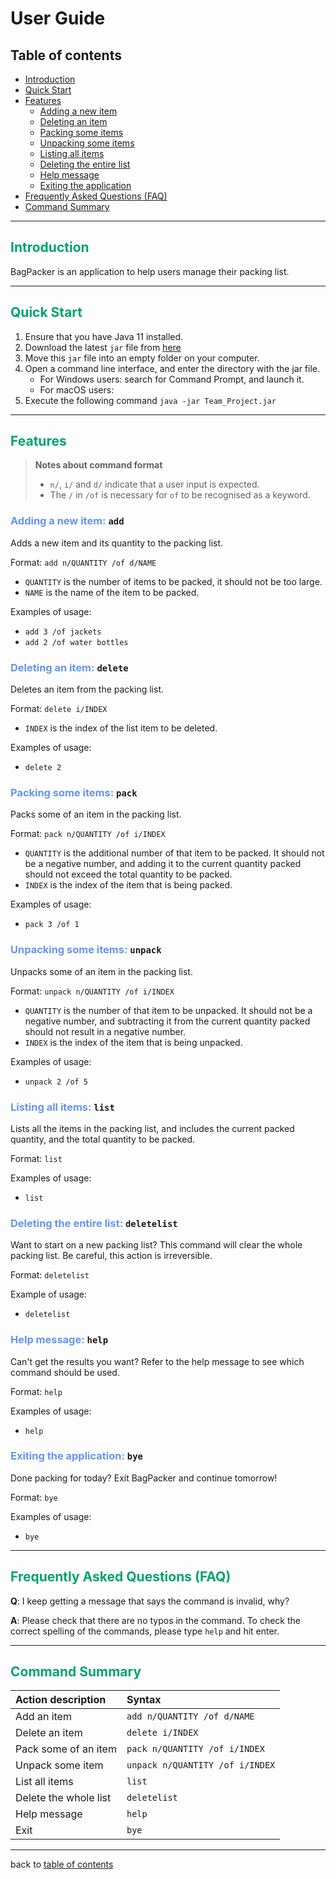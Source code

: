 # User Guide

## Table of contents
- [Introduction](#span-stylecolor00a36c-introduction-span)
- [Quick Start](#span-stylecolor00a36c-quick-start-span)
- [Features](#span-stylecolor00a36c-features-span)
  - [Adding a new item](#span-stylecolor6495ed-adding-a-new-item--span-add)
  - [Deleting an item](#span-stylecolor6495ed-deleting-an-item--span-delete)
  - [Packing some items](#span-stylecolor6495ed-packing-some-items--span-pack)
  - [Unpacking some items](#span-stylecolor6495ed-unpacking-some-items--span-unpack)
  - [Listing all items](#span-stylecolor6495ed-listing-all-items--span-list)
  - [Deleting the entire list](#span-stylecolor6495ed-deleting-the-entire-list--span-deletelist)
  - [Help message](#span-stylecolor6495ed-help-message--span-help)
  - [Exiting the application](#span-stylecolor6495ed-exiting-the-application--span-bye)
- [Frequently Asked Questions (FAQ)](#span-stylecolor00a36c-frequently-asked-questions--faq--span)
- [Command Summary](#span-stylecolor00a36c-command-summary-span)

---

## <span style="color:#00A36C">Introduction</span>

BagPacker is an application to help users manage their packing list.

---

## <span style="color:#00A36C">Quick Start</span>

1. Ensure that you have Java 11 installed.
2. Download the latest `jar` file from [here](https://github.com/AY2223S2-CS2113-T14-2/tp/releases)
3. Move this `jar` file into an empty folder on your computer.
4. Open a command line interface, and enter the directory with the jar file.
   - For Windows users: search for Command Prompt, and launch it.
   - For macOS users:
5. Execute the following command `java -jar Team_Project.jar`

---

## <span style="color:#00A36C">Features</span>
> **Notes about command format**
> - `n/`, `i/` and `d/` indicate that a user input is expected.
> - The `/` in `/of` is necessary for `of` to be recognised as a keyword.

### <span style="color:#6495ED">Adding a new item:</span> `add`
Adds a new item and its quantity to the packing list.

Format: `add n/QUANTITY /of d/NAME`
* `QUANTITY` is the number of items to be packed, it should not be too large.
* `NAME` is the name of the item to be packed.  

Examples of usage: 
* `add 3 /of jackets`
* `add 2 /of water bottles`

### <span style="color:#6495ED">Deleting an item:</span> `delete`
Deletes an item from the packing list.

Format: `delete i/INDEX`
* `INDEX` is the index of the list item to be deleted.

Examples of usage:
* `delete 2`

### <span style="color:#6495ED">Packing some items:</span> `pack`
Packs some of an item in the packing list.

Format: `pack n/QUANTITY /of i/INDEX`
* `QUANTITY` is the additional number of that item to be packed. It should not be a negative number, and adding it to the current quantity packed should not exceed the total quantity to be packed.
* `INDEX` is the index of the item that is being packed.

Examples of usage:
* `pack 3 /of 1`

### <span style="color:#6495ED">Unpacking some items:</span> `unpack`
Unpacks some of an item in the packing list.

Format: `unpack n/QUANTITY /of i/INDEX`
* `QUANTITY` is the number of that item to be unpacked. It should not be a negative number, and subtracting it from the current quantity packed should not result in a negative number.
* `INDEX` is the index of the item that is being unpacked.

Examples of usage:
* `unpack 2 /of 5`

### <span style="color:#6495ED">Listing all items:</span> `list`
Lists all the items in the packing list, and includes the current packed quantity, and the total quantity to be packed.

Format: `list`

Examples of usage:
* `list`

### <span style="color:#6495ED">Deleting the entire list:</span> `deletelist`
Want to start on a new packing list? This command will clear the whole packing list. 
Be careful, this action is irreversible.

Format: `deletelist`

Example of usage:
* `deletelist`

### <span style="color:#6495ED">Help message:</span> `help`
Can't get the results you want? Refer to the help message to see which command should be used.

Format: `help`

Examples of usage:
* `help`

### <span style="color:#6495ED">Exiting the application:</span> `bye`
Done packing for today? Exit BagPacker and continue tomorrow!

Format: `bye`

Examples of usage:
* `bye`

---

## <span style="color:#00A36C">Frequently Asked Questions (FAQ)</span>

**Q**: I keep getting a message that says the command is invalid, why? 

**A**: Please check that there are no typos in the command. To check the correct spelling of the commands, please type `help` and hit enter.

---

## <span style="color:#00A36C">Command Summary</span>

| Action description    | Syntax                          |
|:----------------------|:--------------------------------|
| Add an item           | `add n/QUANTITY /of d/NAME`     |
| Delete an item        | `delete i/INDEX`                |
| Pack some of an item  | `pack n/QUANTITY /of i/INDEX`   |
| Unpack some item      | `unpack n/QUANTITY /of i/INDEX` |
| List all items        | `list`                          |
| Delete the whole list | `deletelist`                    |
| Help message          | `help`                          |
| Exit                  | `bye`                           |

---
back to [table of contents](#table-of-contents)